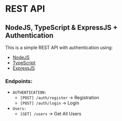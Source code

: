 # REST API
## NodeJS, TypeScript & ExpressJS + Authentication

This is a simple REST API with authentication using:

- [NodeJS](https://nodejs.org/)
- [TypeScript](https://www.typescriptlang.org/)
- [ExpressJS](https://expressjs.com/)

### Endpoints:
- `AUTHENTICATION:`
  - `[POST] /auth/register` -> Registration
  - `[POST] /auth/login` -> Login
- `Users:`
  - `[GET] /users` -> Get All Users
